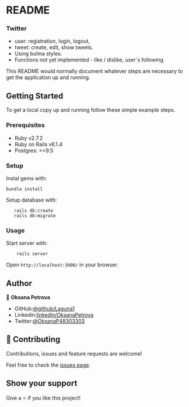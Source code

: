 # README

### Twitter 
- user: registration, login, logout, 
- tweet: create, edit, show tweets.
- Using bulma styles.
- Functions not yet implemented - like / dislike, user`s following

This README would normally document whatever steps are necessary to get the
application up and running.

## Getting Started

To get a local copy up and running follow these simple example steps.


### Prerequisites

- Ruby v2.7.2
- Ruby on Rails v6.1.4
- Postgres: >=9.5

### Setup

Instal gems with:

```
bundle install
```

Setup database with:

```
   rails db:create
   rails db:migrate
```


### Usage

Start server with:

```
    rails server
```

Open `http://localhost:3000/` in your browser.

## Author

👤 **Oksana Petrova**

- GitHub:[@github/Laguna1](https://github.com/Laguna1)
- Linkedin:[linkedin/OksanaPetrova](https://www.linkedin.com/in/oksana-petrova/)
- Twitter:[@OksanaP48303303](https://twitter.com/OksanaP48303303)

## 🤝 Contributing

Contributions, issues and feature requests are welcome!

Feel free to check the [issues page](https://github.com/Laguna1/t-w-itter/issues).

## Show your support

Give a ⭐️ if you like this project!
